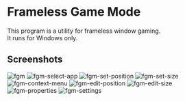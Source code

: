 # Frameless Game Mode

This program is a utility for frameless window gaming. <br>
It runs for Windows only.

## Screenshots
![fgm](https://user-images.githubusercontent.com/6459521/61994841-f574f800-b0ba-11e9-994a-a5790a9ce47c.png)
![fgm-select-app](https://user-images.githubusercontent.com/6459521/61994846-f6a62500-b0ba-11e9-9dfb-c43913225fd3.png)
![fgm-set-position](https://user-images.githubusercontent.com/6459521/61994847-f6a62500-b0ba-11e9-8963-5b5fb43b7d27.png)
![fgm-set-size](https://user-images.githubusercontent.com/6459521/61994848-f6a62500-b0ba-11e9-9b21-3bb10f46e57a.png)
![fgm-context-menu](https://user-images.githubusercontent.com/6459521/61994842-f60d8e80-b0ba-11e9-88a0-f367af364b40.png)
![fgm-edit-position](https://user-images.githubusercontent.com/6459521/61994843-f60d8e80-b0ba-11e9-8318-48ae80289410.png)
![fgm-edit-size](https://user-images.githubusercontent.com/6459521/61994844-f60d8e80-b0ba-11e9-9044-55cff2225417.png)
![fgm-properties](https://user-images.githubusercontent.com/6459521/61994845-f60d8e80-b0ba-11e9-865d-106baedaccc4.png)
![fgm-settings](https://user-images.githubusercontent.com/6459521/61994850-f6a62500-b0ba-11e9-964a-f3aaa9f80f08.png)
